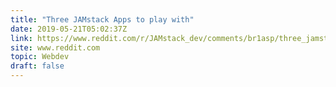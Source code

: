 ```yaml
---
title: "Three JAMstack Apps to play with"
date: 2019-05-21T05:02:37Z
link: https://www.reddit.com/r/JAMstack_dev/comments/br1asp/three_jamstack_apps_to_play_with/?utm_medium=RSS&utm_source=hune
site: www.reddit.com
topic: Webdev
draft: false
---
```

